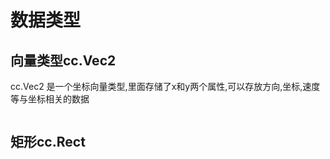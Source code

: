 # 数据类型

## 向量类型cc.Vec2

cc.Vec2 是一个坐标向量类型,里面存储了x和y两个属性,可以存放方向,坐标,速度等与坐标相关的数据

```js

```

## 矩形cc.Rect

